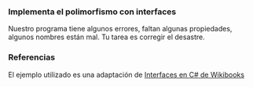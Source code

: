 
### Implementa el polimorfismo con interfaces

Nuestro programa tiene algunos errores, 
faltan algunas propiedades, algunos nombres están mal. 
Tu tarea es corregir el desastre. 

### Referencias

El ejemplo utilizado es una adaptación de [Interfaces en C# de Wikibooks](https://en.wikibooks.org/wiki/C_Sharp_Programming/Interfaces)  
